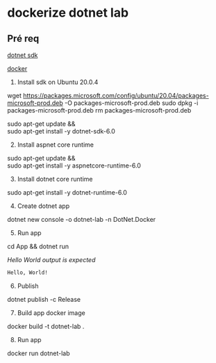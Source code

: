 # dockerize dotnet lab

## Pré req

[dotnet sdk](https://dotnet.microsoft.com/en-us/download)

[docker](https://docs.docker.com/get-docker/)


1. Install sdk on Ubuntu 20.0.4

wget https://packages.microsoft.com/config/ubuntu/20.04/packages-microsoft-prod.deb -O packages-microsoft-prod.deb
sudo dpkg -i packages-microsoft-prod.deb
rm packages-microsoft-prod.deb

sudo apt-get update && \
  sudo apt-get install -y dotnet-sdk-6.0

2. Install aspnet core runtime

sudo apt-get update && \
  sudo apt-get install -y aspnetcore-runtime-6.0

3. Install dotnet core runtime

sudo apt-get install -y dotnet-runtime-6.0

4. Create dotnet app

dotnet new console -o dotnet-lab -n DotNet.Docker

5. Run app

cd App && dotnet run

*Hello World output is expected*

```bash
Hello, World!
```

6. Publish

dotnet publish -c Release

7. Build app docker image

docker build -t dotnet-lab .

8. Run app

docker run dotnet-lab